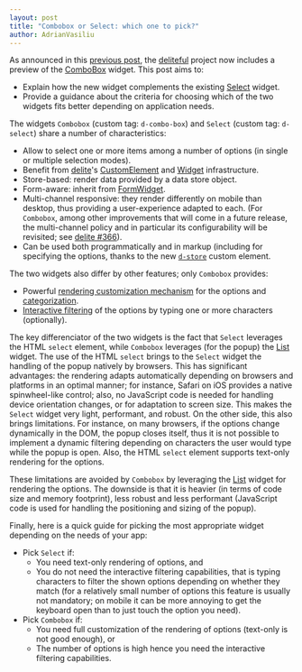 ```yaml
---
layout: post
title: "Combobox or Select: which one to pick?"
author: AdrianVasiliu
---
```


As announced in this [previous post](http://ibm-js.github.io/2014/10/24/0.4.0-counting.html), 
the [deliteful](http://ibm-js.github.io/deliteful) project now includes a preview of
the [ComboBox](http://ibm-js.github.io/deliteful/docs/0.6.0/Combobox.html) widget. 
This post aims to:

* Explain how the new widget complements the existing 
[Select](http://ibm-js.github.io/deliteful/docs/0.6.0/Select.html) widget.
* Provide a guidance about the criteria for choosing which of the two widgets fits better 
depending on application needs.

The widgets `Combobox` (custom tag: `d-combo-box`) and `Select` (custom tag: `d-select`)
share a number of characteristics:

* Allow to select one or more items among a number of options (in single or multiple 
selection modes).
* Benefit from [delite](http://ibm-js.github.io/delite)'s 
[CustomElement](http://ibm-js.github.io/delite/docs/0.6.0/CustomElement.html) and
[Widget](http://ibm-js.github.io/delite/docs/0.6.0/Widget.html) infrastructure.
* Store-based: render data provided by a data store object.
* Form-aware: inherit from [FormWidget](http://ibm-js.github.io/delite/docs/0.6.0/FormWidget.html).
* Multi-channel responsive: they render differently on mobile than desktop, thus
providing a user-experience adapted to each. (For `Combobox`, among other improvements
that will come in a future release, the multi-channel policy and in particular its 
configurability will be revisited; see [delite #366](https://github.com/ibm-js/deliteful/issues/366)).
* Can be used both programmatically and in markup (including for specifying the options, 
thanks to the new [`d-store`](http://ibm-js.github.io/deliteful/docs/0.6.0/Store.html)
custom element.

The two widgets also differ by other features; only `Combobox` provides:

* Powerful 
[rendering customization mechanism](http://ibm-js.github.io/deliteful/docs/0.6.0/list/List.html#customRenderers)
for the options and 
[categorization](http://ibm-js.github.io/deliteful/docs/0.6.0/list/List.html#categories).
* [Interactive filtering](http://ibm-js.github.io/deliteful/docs/0.6.0/Combobox.html#using)
of the options by typing one or more characters (optionally).

<!--more-->

The key differenciator of the two widgets is the fact that `Select` leverages the
HTML `select` element, while `Combobox` leverages (for the popup) the 
[List](http://ibm-js.github.io/deliteful/docs/0.6.0/list/List.html) widget.
The use of the HTML `select` brings to the `Select` widget the handling of the popup 
natively by browsers. This has significant advantages: the rendering adapts automatically
depending on browsers and platforms in an optimal manner; for instance, Safari 
on iOS provides a native spinwheel-like control; also, no JavaScript code is needed
for handling device orientation changes, or for adaptation to screen size. This makes
the `Select` widget very light, performant, and robust. On the other side, this also brings
limitations. For instance, on many browsers, if the options change dynamically in 
the DOM, the popup closes itself, thus it is not possible to implement a dynamic
filtering depending on characters the user would type while the popup is open. Also,
the HTML `select` element supports text-only rendering for the options.

These limitations are avoided by `Combobox` by leveraging the 
[List](http://ibm-js.github.io/deliteful/docs/0.6.0/list/List.html) widget for
rendering the options. The downside is that it is heavier (in terms of code size and
memory footprint), less robust and less performant (JavaScript code is used for handling
the positioning and sizing of the popup).

Finally, here is a quick guide for picking the most appropriate widget depending
on the needs of your app:

* Pick `Select` if:
  * You need text-only rendering of options, and
  * You do not need the interactive filtering capabilities, that is typing characters to
  filter the shown options depending on whether they match (for a relatively small number
  of options this feature is usually not mandatory; on mobile it can be more annoying to get
  the keyboard open than to just touch the option you need). 
* Pick `Combobox` if:
  * You need full customization of the rendering of options (text-only is not good enough), or
  * The number of options is high hence you need the interactive filtering capabilities.

